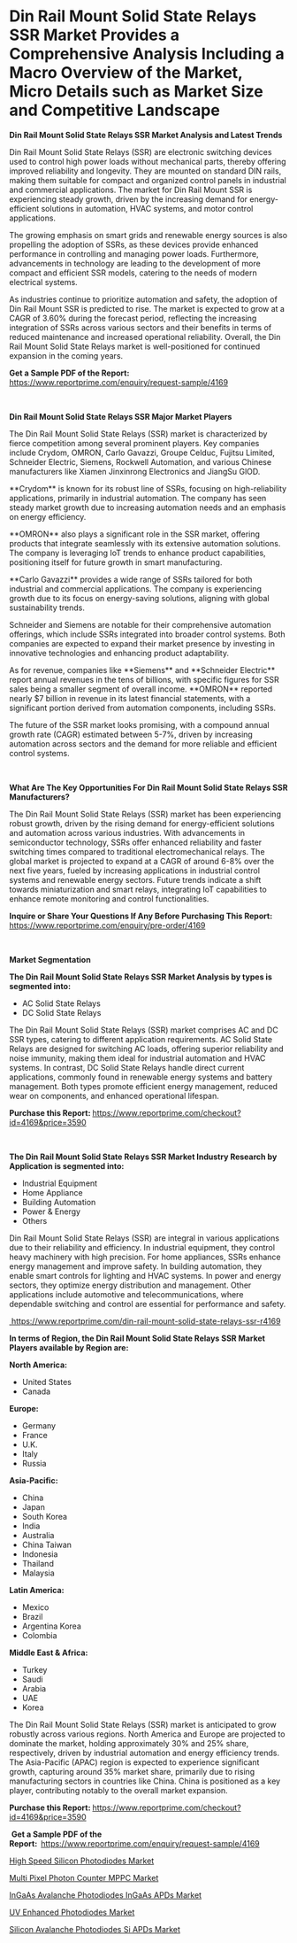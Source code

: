 <p><h1>Din Rail Mount Solid State Relays SSR Market Provides a Comprehensive Analysis Including a Macro Overview of the Market, Micro Details such as Market Size and Competitive Landscape</h1></p><p><strong>Din Rail Mount Solid State Relays SSR Market Analysis and Latest Trends</strong></p>
<p><p>Din Rail Mount Solid State Relays (SSR) are electronic switching devices used to control high power loads without mechanical parts, thereby offering improved reliability and longevity. They are mounted on standard DIN rails, making them suitable for compact and organized control panels in industrial and commercial applications. The market for Din Rail Mount SSR is experiencing steady growth, driven by the increasing demand for energy-efficient solutions in automation, HVAC systems, and motor control applications.</p><p>The growing emphasis on smart grids and renewable energy sources is also propelling the adoption of SSRs, as these devices provide enhanced performance in controlling and managing power loads. Furthermore, advancements in technology are leading to the development of more compact and efficient SSR models, catering to the needs of modern electrical systems.</p><p>As industries continue to prioritize automation and safety, the adoption of Din Rail Mount SSR is predicted to rise. The market is expected to grow at a CAGR of 3.60% during the forecast period, reflecting the increasing integration of SSRs across various sectors and their benefits in terms of reduced maintenance and increased operational reliability. Overall, the Din Rail Mount Solid State Relays market is well-positioned for continued expansion in the coming years.</p></p>
<p><strong>Get a Sample PDF of the Report:&nbsp;</strong> <a href="https://www.reportprime.com/enquiry/request-sample/4169?utm_campaign=1885&utm_medium=2&utm_source=Github&utm_content=ia&utm_term=18032025&utm_id=din-rail-mount-solid-state-relays-ssr">https://www.reportprime.com/enquiry/request-sample/4169</a></p>
<p>&nbsp;</p>
<p><strong>Din Rail Mount Solid State Relays SSR Major Market Players</strong></p>
<p><p>The Din Rail Mount Solid State Relays (SSR) market is characterized by fierce competition among several prominent players. Key companies include Crydom, OMRON, Carlo Gavazzi, Groupe Celduc, Fujitsu Limited, Schneider Electric, Siemens, Rockwell Automation, and various Chinese manufacturers like Xiamen Jinxinrong Electronics and JiangSu GlOD.</p><p>**Crydom** is known for its robust line of SSRs, focusing on high-reliability applications, primarily in industrial automation. The company has seen steady market growth due to increasing automation needs and an emphasis on energy efficiency. </p><p>**OMRON** also plays a significant role in the SSR market, offering products that integrate seamlessly with its extensive automation solutions. The company is leveraging IoT trends to enhance product capabilities, positioning itself for future growth in smart manufacturing.</p><p>**Carlo Gavazzi** provides a wide range of SSRs tailored for both industrial and commercial applications. The company is experiencing growth due to its focus on energy-saving solutions, aligning with global sustainability trends.</p><p>Schneider and Siemens are notable for their comprehensive automation offerings, which include SSRs integrated into broader control systems. Both companies are expected to expand their market presence by investing in innovative technologies and enhancing product adaptability.</p><p>As for revenue, companies like **Siemens** and **Schneider Electric** report annual revenues in the tens of billions, with specific figures for SSR sales being a smaller segment of overall income. **OMRON** reported nearly $7 billion in revenue in its latest financial statements, with a significant portion derived from automation components, including SSRs.</p><p>The future of the SSR market looks promising, with a compound annual growth rate (CAGR) estimated between 5-7%, driven by increasing automation across sectors and the demand for more reliable and efficient control systems.</p></p>
<p>&nbsp;</p>
<p><strong>What Are The Key Opportunities For Din Rail Mount Solid State Relays SSR Manufacturers?</strong></p>
<p><p>The Din Rail Mount Solid State Relays (SSR) market has been experiencing robust growth, driven by the rising demand for energy-efficient solutions and automation across various industries. With advancements in semiconductor technology, SSRs offer enhanced reliability and faster switching times compared to traditional electromechanical relays. The global market is projected to expand at a CAGR of around 6-8% over the next five years, fueled by increasing applications in industrial control systems and renewable energy sectors. Future trends indicate a shift towards miniaturization and smart relays, integrating IoT capabilities to enhance remote monitoring and control functionalities.</p></p>
<p><strong>Inquire or Share Your Questions If Any Before Purchasing This Report:</strong> <a href="https://www.reportprime.com/enquiry/pre-order/4169?utm_campaign=1885&utm_medium=2&utm_source=Github&utm_content=ia&utm_term=18032025&utm_id=din-rail-mount-solid-state-relays-ssr">https://www.reportprime.com/enquiry/pre-order/4169</a></p>
<p>&nbsp;</p>
<p><strong>Market Segmentation</strong></p>
<p><strong>The Din Rail Mount Solid State Relays SSR Market Analysis by types is segmented into:</strong></p>
<p><ul><li>AC Solid State Relays</li><li>DC Solid State Relays</li></ul></p>
<p><p>The Din Rail Mount Solid State Relays (SSR) market comprises AC and DC SSR types, catering to different application requirements. AC Solid State Relays are designed for switching AC loads, offering superior reliability and noise immunity, making them ideal for industrial automation and HVAC systems. In contrast, DC Solid State Relays handle direct current applications, commonly found in renewable energy systems and battery management. Both types promote efficient energy management, reduced wear on components, and enhanced operational lifespan.</p></p>
<p><strong>Purchase this Report:&nbsp;</strong><a href="https://www.reportprime.com/checkout?id=4169&price=3590&utm_campaign=1885&utm_medium=2&utm_source=Github&utm_content=ia&utm_term=18032025&utm_id=din-rail-mount-solid-state-relays-ssr">https://www.reportprime.com/checkout?id=4169&price=3590</a></p>
<p>&nbsp;</p>
<p><strong>The Din Rail Mount Solid State Relays SSR Market Industry Research by Application is segmented into:</strong></p>
<p><ul><li>Industrial Equipment</li><li>Home Appliance</li><li>Building Automation</li><li>Power & Energy</li><li>Others</li></ul></p>
<p><p>Din Rail Mount Solid State Relays (SSR) are integral in various applications due to their reliability and efficiency. In industrial equipment, they control heavy machinery with high precision. For home appliances, SSRs enhance energy management and improve safety. In building automation, they enable smart controls for lighting and HVAC systems. In power and energy sectors, they optimize energy distribution and management. Other applications include automotive and telecommunications, where dependable switching and control are essential for performance and safety.</p></p>
<p><a href="https://www.reportprime.com/din-rail-mount-solid-state-relays-ssr-r4169?utm_campaign=1885&utm_medium=2&utm_source=Github&utm_content=ia&utm_term=18032025&utm_id=din-rail-mount-solid-state-relays-ssr">&nbsp;https://www.reportprime.com/din-rail-mount-solid-state-relays-ssr-r4169</a></p>
<p><strong>In terms of Region, the Din Rail Mount Solid State Relays SSR Market Players available by Region are:</strong></p>
<p>
    <p> <strong> North America: </strong>
        <ul>
            <li>United States</li>
            <li>Canada</li>
        </ul>
        </p> 
    <p> <strong> Europe: </strong>
        <ul>
            <li>Germany</li>
            <li>France</li>
            <li>U.K.</li>
            <li>Italy</li>
            <li>Russia</li>
        </ul>
        </p> 
    <p> <strong> Asia-Pacific: </strong>
        <ul>
            <li>China</li>
            <li>Japan</li>
            <li>South Korea</li>
            <li>India</li>
            <li>Australia</li>
            <li>China Taiwan</li>
            <li>Indonesia</li>
            <li>Thailand</li>
            <li>Malaysia</li>
        </ul>
        </p> 
    <p> <strong> Latin America: </strong>
        <ul>
            <li>Mexico</li>
            <li>Brazil</li>
            <li>Argentina Korea</li>
            <li>Colombia</li>
        </ul>
        </p> 
    <p> <strong> Middle East & Africa: </strong>
        <ul>
            <li>Turkey</li>
            <li>Saudi</li>
            <li>Arabia</li>
            <li>UAE</li>
            <li>Korea</li>
        </ul>
    </p>
    </p>
<p><p>The Din Rail Mount Solid State Relays (SSR) market is anticipated to grow robustly across various regions. North America and Europe are projected to dominate the market, holding approximately 30% and 25% share, respectively, driven by industrial automation and energy efficiency trends. The Asia-Pacific (APAC) region is expected to experience significant growth, capturing around 35% market share, primarily due to rising manufacturing sectors in countries like China. China is positioned as a key player, contributing notably to the overall market expansion.</p></p>
<p><strong>Purchase this Report: </strong><a href="https://www.reportprime.com/checkout?id=4169&price=3590&utm_campaign=1885&utm_medium=2&utm_source=Github&utm_content=ia&utm_term=18032025&utm_id=din-rail-mount-solid-state-relays-ssr">https://www.reportprime.com/checkout?id=4169&price=3590</a></p>
<p>&nbsp;<strong>Get a Sample PDF of the Report:&nbsp;&nbsp;</strong><a href="https://www.reportprime.com/enquiry/request-sample/4169?utm_campaign=1885&utm_medium=2&utm_source=Github&utm_content=ia&utm_term=18032025&utm_id=din-rail-mount-solid-state-relays-ssr">https://www.reportprime.com/enquiry/request-sample/4169</a></p>
<p><strong></strong></p>
<p><p><a href="https://github.com/ngozudapshi/Market-Research-Report-List-1/blob/main/high-speed-silicon-photodiodes-market.md?utm_campaign=1885&utm_medium=2&utm_source=Github&utm_content=ia&utm_term=18032025&utm_id=din-rail-mount-solid-state-relays-ssr">High Speed Silicon Photodiodes Market</a></p><p><a href="https://github.com/maclarensidney/Market-Research-Report-List-1/blob/main/multi-pixel-photon-counter-mppc-market.md?utm_campaign=1885&utm_medium=2&utm_source=Github&utm_content=ia&utm_term=18032025&utm_id=din-rail-mount-solid-state-relays-ssr">Multi Pixel Photon Counter MPPC Market</a></p><p><a href="https://github.com/vitrilaoire/Market-Research-Report-List-1/blob/main/ingaas-avalanche-photodiodes-ingaas-apds-market.md?utm_campaign=1885&utm_medium=2&utm_source=Github&utm_content=ia&utm_term=18032025&utm_id=din-rail-mount-solid-state-relays-ssr">InGaAs Avalanche Photodiodes InGaAs APDs Market</a></p><p><a href="https://github.com/ovtkosle/Market-Research-Report-List-1/blob/main/uv-enhanced-photodiodes-market.md?utm_campaign=1885&utm_medium=2&utm_source=Github&utm_content=ia&utm_term=18032025&utm_id=din-rail-mount-solid-state-relays-ssr">UV Enhanced Photodiodes Market</a></p><p><a href="https://github.com/nabadeneme/Market-Research-Report-List-1/blob/main/silicon-avalanche-photodiodes-si-apds-market.md?utm_campaign=1885&utm_medium=2&utm_source=Github&utm_content=ia&utm_term=18032025&utm_id=din-rail-mount-solid-state-relays-ssr">Silicon Avalanche Photodiodes Si APDs Market</a></p></p>